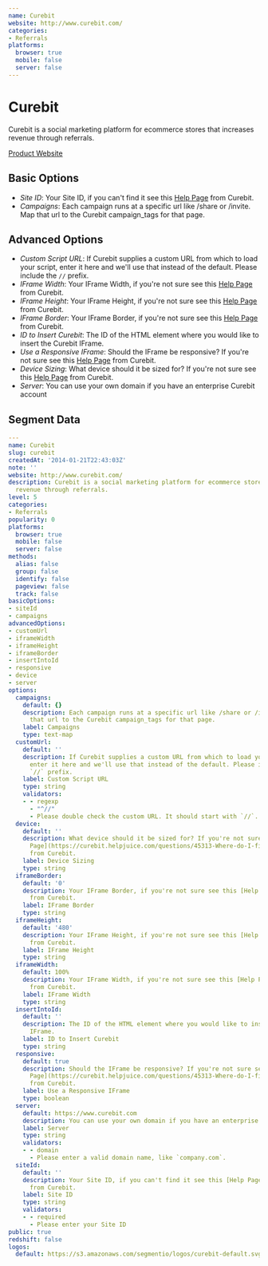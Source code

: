 ```yaml
---
name: Curebit
website: http://www.curebit.com/
categories:
- Referrals
platforms:
  browser: true
  mobile: false
  server: false
---
```


# Curebit

Curebit is a social marketing platform for ecommerce stores that increases revenue through referrals.

[Product Website](http://www.curebit.com/)

## Basic Options

- *Site ID*: Your Site ID, if you can't find it see this [Help Page](https://curebit.helpjuice.com/questions/45313-Where-do-I-find-my-site-ID) from Curebit.
- *Campaigns*: Each campaign runs at a specific url like /share or /invite. Map that url to the Curebit campaign_tags for that page.

## Advanced Options

- *Custom Script URL*: If Curebit supplies a custom URL from which to load your script, enter it here and we'll use that instead of the default. Please include the `//` prefix.
- *IFrame Width*: Your IFrame Width, if you're not sure see this [Help Page](https://curebit.helpjuice.com/questions/45313-Where-do-I-find-my-site-ID) from Curebit.
- *IFrame Height*: Your IFrame Height, if you're not sure see this [Help Page](https://curebit.helpjuice.com/questions/45313-Where-do-I-find-my-site-ID) from Curebit.
- *IFrame Border*: Your IFrame Border, if you're not sure see this [Help Page](https://curebit.helpjuice.com/questions/45313-Where-do-I-find-my-site-ID) from Curebit.
- *ID to Insert Curebit*: The ID of the HTML element where you would like to insert the Curebit IFrame.
- *Use a Responsive IFrame*: Should the IFrame be responsive? If you're not sure see this [Help Page](https://curebit.helpjuice.com/questions/45313-Where-do-I-find-my-site-ID) from Curebit.
- *Device Sizing*: What device should it be sized for? If you're not sure see this [Help Page](https://curebit.helpjuice.com/questions/45313-Where-do-I-find-my-site-ID) from Curebit.
- *Server*: You can use your own domain if you have an enterprise Curebit account

## Segment Data
```yaml
---
name: Curebit
slug: curebit
createdAt: '2014-01-21T22:43:03Z'
note: ''
website: http://www.curebit.com/
description: Curebit is a social marketing platform for ecommerce stores that increases
  revenue through referrals.
level: 5
categories:
- Referrals
popularity: 0
platforms:
  browser: true
  mobile: false
  server: false
methods:
  alias: false
  group: false
  identify: false
  pageview: false
  track: false
basicOptions:
- siteId
- campaigns
advancedOptions:
- customUrl
- iframeWidth
- iframeHeight
- iframeBorder
- insertIntoId
- responsive
- device
- server
options:
  campaigns:
    default: {}
    description: Each campaign runs at a specific url like /share or /invite. Map
      that url to the Curebit campaign_tags for that page.
    label: Campaigns
    type: text-map
  customUrl:
    default: ''
    description: If Curebit supplies a custom URL from which to load your script,
      enter it here and we'll use that instead of the default. Please include the
      `//` prefix.
    label: Custom Script URL
    type: string
    validators:
    - - regexp
      - "^//"
      - Please double check the custom URL. It should start with `//`.
  device:
    default: ''
    description: What device should it be sized for? If you're not sure see this [Help
      Page](https://curebit.helpjuice.com/questions/45313-Where-do-I-find-my-site-ID)
      from Curebit.
    label: Device Sizing
    type: string
  iframeBorder:
    default: '0'
    description: Your IFrame Border, if you're not sure see this [Help Page](https://curebit.helpjuice.com/questions/45313-Where-do-I-find-my-site-ID)
      from Curebit.
    label: IFrame Border
    type: string
  iframeHeight:
    default: '480'
    description: Your IFrame Height, if you're not sure see this [Help Page](https://curebit.helpjuice.com/questions/45313-Where-do-I-find-my-site-ID)
      from Curebit.
    label: IFrame Height
    type: string
  iframeWidth:
    default: 100%
    description: Your IFrame Width, if you're not sure see this [Help Page](https://curebit.helpjuice.com/questions/45313-Where-do-I-find-my-site-ID)
      from Curebit.
    label: IFrame Width
    type: string
  insertIntoId:
    default: ''
    description: The ID of the HTML element where you would like to insert the Curebit
      IFrame.
    label: ID to Insert Curebit
    type: string
  responsive:
    default: true
    description: Should the IFrame be responsive? If you're not sure see this [Help
      Page](https://curebit.helpjuice.com/questions/45313-Where-do-I-find-my-site-ID)
      from Curebit.
    label: Use a Responsive IFrame
    type: boolean
  server:
    default: https://www.curebit.com
    description: You can use your own domain if you have an enterprise Curebit account
    label: Server
    type: string
    validators:
    - - domain
      - Please enter a valid domain name, like `company.com`.
  siteId:
    default: ''
    description: Your Site ID, if you can't find it see this [Help Page](https://curebit.helpjuice.com/questions/45313-Where-do-I-find-my-site-ID)
      from Curebit.
    label: Site ID
    type: string
    validators:
    - - required
      - Please enter your Site ID
public: true
redshift: false
logos:
  default: https://s3.amazonaws.com/segmentio/logos/curebit-default.svg

```

